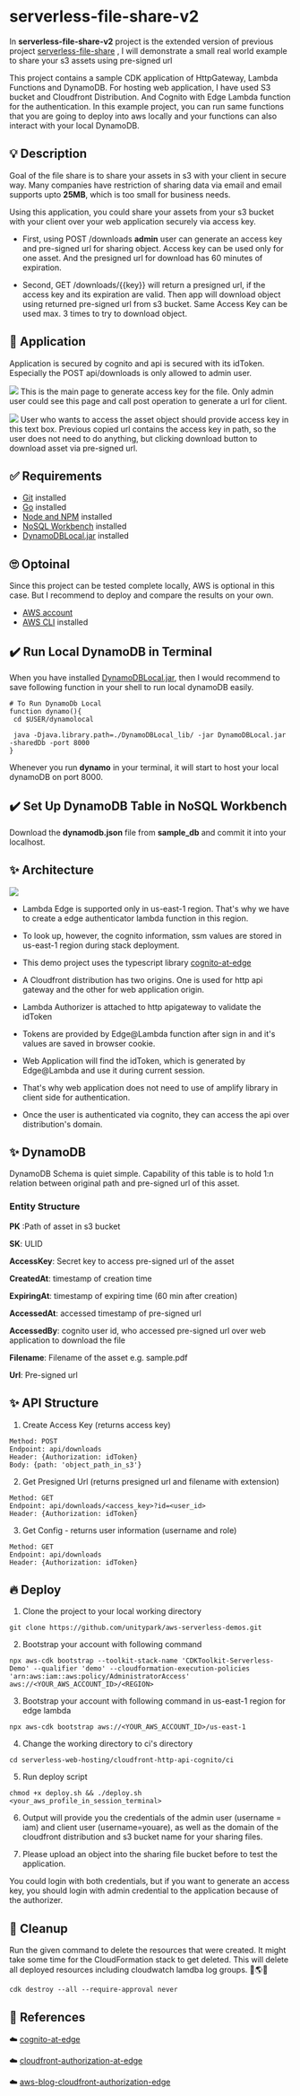 # serverless-file-share-v2
In **serverless-file-share-v2** project is the extended version of previous project [serverless-file-share](https://github.com/unitypark/aws-serverless-demos/tree/main/serverless-web-hosting/cloudfront-rest-api)
, I will demonstrate a small real world example to share your s3 assets using pre-signed url

This project contains a sample CDK application of HttpGateway, Lambda Functions and DynamoDB. For hosting web application, I have used S3 bucket and Cloudfront Distribution. And Cognito with Edge Lambda function for the authentication. In this example project, you can run same functions that you are going to deploy into aws locally and your functions can also interact with your local DynamoDB.

## 💡 Description 
Goal of the file share is to share your assets in s3 with your client in secure way. Many companies have restriction of sharing data via email and email supports upto **25MB**, which is too small for business needs.

Using this application, you could share your assets from your s3 bucket with your client over your web application securely via access key.

- First, using POST /downloads **admin** user can generate an access key and pre-signed url for sharing object. Access key can be used only for one asset. And the presigned url for download has 60 minutes of expiration.

- Second, GET /downloads/{{key}} will return a presigned url, if the access key and its expiration are valid. Then app will download object using returned pre-signed url from s3 bucket. Same Access Key can be used max. 3 times to try to download object.

## 🚀 Application
Application is secured by cognito and api is secured with its idToken. Especially the POST api/downloads is only allowed to admin user. 

![](./docs/main.png)
This is the main page to generate access key for the file. Only admin user could see this page and call post operation to generate a url for client.

![](./docs/download.png)
User who wants to access the asset object should provide access key in this text box. Previous copied url contains the access key in path, so the user does not need to do anything, but clicking download button to download asset via pre-signed url.


## ✅ Requirements 
* [Git](https://git-scm.com/book/en/v2/Getting-Started-Installing-Git) installed
* [Go](https://go.dev/doc/install) installed
* [Node and NPM](https://nodejs.org/en/download/) installed
* [NoSQL Workbench](https://docs.aws.amazon.com/amazondynamodb/latest/developerguide/workbench.settingup.html) installed
* [DynamoDBLocal.jar](https://docs.aws.amazon.com/amazondynamodb/latest/developerguide/DynamoDBLocal.DownloadingAndRunning.html) installed

## 🙄 Optoinal 
Since this project can be tested complete locally, AWS is optional in this case. But I recommend to deploy and compare the results on your own.
* [AWS account](https://portal.aws.amazon.com/gp/aws/developer/registration/index.html)
* [AWS CLI](https://docs.aws.amazon.com/cli/latest/userguide/install-cliv2.html) installed

## ✔️ Run Local DynamoDB in Terminal
When you have installed [DynamoDBLocal.jar](https://docs.aws.amazon.com/amazondynamodb/latest/developerguide/DynamoDBLocal.DownloadingAndRunning.html), then I would recommend to save following function in your shell to run local dynamoDB easily.

```
# To Run DynamoDb Local
function dynamo(){
 cd $USER/dynamolocal

 java -Djava.library.path=./DynamoDBLocal_lib/ -jar DynamoDBLocal.jar -sharedDb -port 8000
}
```
Whenever you run **dynamo** in your terminal, it will start to host your local dynamoDB on port 8000.

## ✔️ Set Up DynamoDB Table in NoSQL Workbench
Download the **dynamodb.json** file from **sample_db** and commit it into your localhost.

## ✨ Architecture
![](./docs/arch.png)
- Lambda Edge is supported only in us-east-1 region. That's why we have to create a edge authenticator lambda function in this region. 

- To look up, however, the cognito information, ssm values are stored in us-east-1 region during stack deployment.

- This demo project uses the typescript library [cognito-at-edge](https://github.com/awslabs/cognito-at-edge)

- A Cloudfront distribution has two origins. One is used for http api gateway and the other for web application origin.

- Lambda Authorizer is attached to http apigateway to validate the idToken

- Tokens are provided by Edge@Lambda function after sign in and it's values are saved in browser cookie.

- Web Application will find the idToken, which is generated by Edge@Lambda and use it during current session.

- That's why web application does not need to use of amplify library in client side for authentication.

- Once the user is authenticated via cognito, they can access the api over distribution's domain.


## ✨ DynamoDB
DynamoDB Schema is quiet simple. Capability of this table is to hold 1:n relation between original path and pre-signed url of this asset. 

### Entity Structure

**PK** :Path of asset in s3 bucket

**SK**: ULID

**AccessKey**: Secret key to access pre-signed url of the asset

**CreatedAt**: timestamp of creation time

**ExpiringAt**: timestamp of expiring time (60 min after creation)

**AccessedAt**: accessed timestamp of pre-signed url

**AccessedBy**: cognito user id, who accessed pre-signed url over web application to download the file

**Filename**: Filename of the asset e.g. sample.pdf

**Url**: Pre-signed url


## ✨ API Structure
1. Create Access Key (returns access key)
```
Method: POST
Endpoint: api/downloads
Header: {Authorization: idToken}
Body: {path: 'object_path_in_s3'}
```

2. Get Presigned Url (returns presigned url and filename with extension)
```
Method: GET
Endpoint: api/downloads/<access_key>?id=<user_id>
Header: {Authorization: idToken}
```

3. Get Config - returns user information (username and role)
```
Method: GET
Endpoint: api/downloads
Header: {Authorization: idToken}
```

## 🔥 Deploy

1. Clone the project to your local working directory
```
git clone https://github.com/unitypark/aws-serverless-demos.git
```

2. Bootstrap your account with following command
```
npx aws-cdk bootstrap --toolkit-stack-name 'CDKToolkit-Serverless-Demo' --qualifier 'demo' --cloudformation-execution-policies 'arn:aws:iam::aws:policy/AdministratorAccess' aws://<YOUR_AWS_ACCOUNT_ID>/<REGION> 
```

3. Bootstrap your account with following command in us-east-1 region for edge lambda
```
npx aws-cdk bootstrap aws://<YOUR_AWS_ACCOUNT_ID>/us-east-1
```

4. Change the working directory to ci's directory
```
cd serverless-web-hosting/cloudfront-http-api-cognito/ci
```

5. Run deploy script
```
chmod +x deploy.sh && ./deploy.sh <your_aws_profile_in_session_terminal>
```

6. Output will provide you the credentials of the admin user (username = iam) and client user (username=youare), as well as the domain of the cloudfront distribution and s3 bucket name for your sharing files.

7. Please upload an object into the sharing file bucket before to test the application.

You could login with both credentials, but if you want to generate an access key, you should login with admin credential to the application because of the authorizer.

## 🔨 Cleanup

Run the given command to delete the resources that were created. It might take some time for the CloudFormation stack to get deleted. This will delete all deployed resources including cloudwatch lamdba log groups. 🌳🌎🌈

```
cdk destroy --all --require-approval never
```

## 👀 References

☁️ [cognito-at-edge](https://github.com/awslabs/cognito-at-edge)

☁️ [cloudfront-authorization-at-edge](https://github.com/aws-samples/cloudfront-authorization-at-edge)

☁️ [aws-blog-cloudfront-authorization-edge](https://aws.amazon.com/blogs/networking-and-content-delivery/authorizationedge-using-cookies-protect-your-amazon-cloudfront-content-from-being-downloaded-by-unauthenticated-users/)
